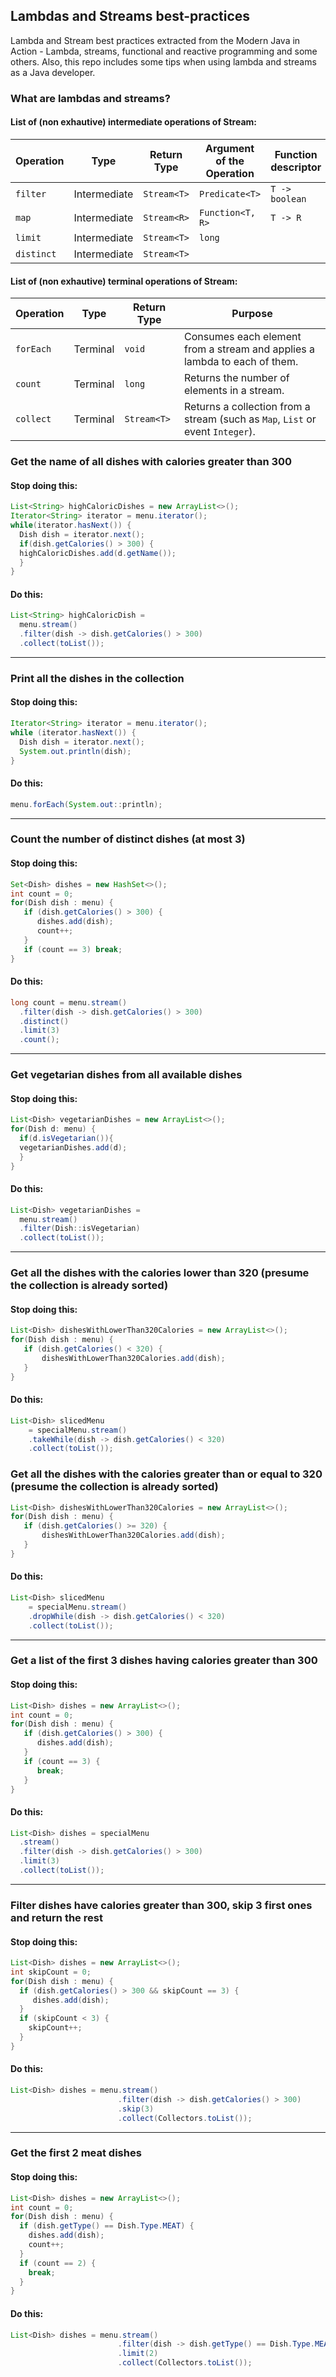## Lambdas and Streams best-practices

Lambda and Stream best practices extracted from the Modern Java in Action - Lambda, streams, functional and reactive programming and some others. Also, this repo includes some tips when using lambda and streams as a Java developer.

### What are lambdas and streams?

#### List of (non exhautive) intermediate operations of Stream:
| Operation        | Type           | Return Type  | Argument of the Operation | Function descriptor |
| ---------------- |----------------| -------------| ------------------------- | ------------------- |
| `filter`      | Intermediate | `Stream<T>` | `Predicate<T>` | `T -> boolean` |
| `map`      | Intermediate | `Stream<R>` | `Function<T, R>` | `T -> R` |
| `limit`      | Intermediate | `Stream<T>` | `long` | |
| `distinct`      | Intermediate | `Stream<T>` |  | |

#### List of (non exhautive) terminal operations of Stream:

| Operation        | Type           | Return Type  | Purpose |
| ---------------- |----------------| -------------| ------------------------- |
| `forEach`      | Terminal | `void` | Consumes each element from a stream and applies a lambda to each of them.|
| `count`      | Terminal | `long` | Returns the number of elements in a stream.|
| `collect`      | Terminal | `Stream<T>` | Returns a collection from a stream (such as `Map`, `List` or event `Integer`). |

### Get the name of all dishes with calories greater than 300
#### Stop doing this:
```java
List<String> highCaloricDishes = new ArrayList<>();
Iterator<String> iterator = menu.iterator();
while(iterator.hasNext()) {
  Dish dish = iterator.next();
  if(dish.getCalories() > 300) {
  highCaloricDishes.add(d.getName());
  }
}
```

#### Do this:

```java
List<String> highCaloricDish =
  menu.stream()
  .filter(dish -> dish.getCalories() > 300)
  .collect(toList());
```
---
### Print all the dishes in the collection
#### Stop doing this:
```java
Iterator<String> iterator = menu.iterator();
while (iterator.hasNext()) {
  Dish dish = iterator.next();
  System.out.println(dish);
}
```

#### Do this:
```java
menu.forEach(System.out::println);
```
---
### Count the number of distinct dishes (at most 3)
#### Stop doing this:
```java
Set<Dish> dishes = new HashSet<>();
int count = 0;
for(Dish dish : menu) {
   if (dish.getCalories() > 300) {
      dishes.add(dish);
      count++;
   }
   if (count == 3) break;
}

```
#### Do this:
```java
long count = menu.stream()
  .filter(dish -> dish.getCalories() > 300)
  .distinct()
  .limit(3)
  .count();
```
---
### Get vegetarian dishes from all available dishes
#### Stop doing this:
```java
List<Dish> vegetarianDishes = new ArrayList<>();
for(Dish d: menu) {
  if(d.isVegetarian()){
  vegetarianDishes.add(d);
  }
}
```

#### Do this:
```java
List<Dish> vegetarianDishes =
  menu.stream()
  .filter(Dish::isVegetarian)
  .collect(toList());
```
---
### Get all the dishes with the calories lower than 320 (presume the collection is already sorted)
#### Stop doing this:
```java
List<Dish> dishesWithLowerThan320Calories = new ArrayList<>();
for(Dish dish : menu) {
   if (dish.getCalories() < 320) {
       dishesWithLowerThan320Calories.add(dish);
   }	
}
```
#### Do this:
```java
List<Dish> slicedMenu
 	= specialMenu.stream()
 	.takeWhile(dish -> dish.getCalories() < 320)
 	.collect(toList());
```
### Get all the dishes with the calories greater than or equal to 320 (presume the collection is already sorted)
```java
List<Dish> dishesWithLowerThan320Calories = new ArrayList<>();
for(Dish dish : menu) {
   if (dish.getCalories() >= 320) {
       dishesWithLowerThan320Calories.add(dish);
   }	
}
```
#### Do this:
```java
List<Dish> slicedMenu
 	= specialMenu.stream()
 	.dropWhile(dish -> dish.getCalories() < 320)
 	.collect(toList());
```
---
### Get a list of the first 3 dishes having calories greater than 300
#### Stop doing this:
```java
List<Dish> dishes = new ArrayList<>();
int count = 0;
for(Dish dish : menu) {
   if (dish.getCalories() > 300) {
      dishes.add(dish);
   }
   if (count == 3) {
      break;
   }
}
```
#### Do this:
```java
List<Dish> dishes = specialMenu
  .stream()
  .filter(dish -> dish.getCalories() > 300)
  .limit(3)
  .collect(toList()); 
```
---
### Filter dishes have calories greater than 300, skip 3 first ones and return the rest
#### Stop doing this:
```java
List<Dish> dishes = new ArrayList<>();
int skipCount = 0;
for(Dish dish : menu) {
  if (dish.getCalories() > 300 && skipCount == 3) {
     dishes.add(dish);
  }
  if (skipCount < 3) {
    skipCount++; 
  }
}
```
#### Do this:
```java
List<Dish> dishes = menu.stream()
                        .filter(dish -> dish.getCalories() > 300)
                        .skip(3)
                        .collect(Collectors.toList());
```
---
### Get the first 2 meat dishes
#### Stop doing this:
```java
List<Dish> dishes = new ArrayList<>();
int count = 0;
for(Dish dish : menu) {
  if (dish.getType() == Dish.Type.MEAT) {
    dishes.add(dish);
    count++;
  }
  if (count == 2) {
    break;
  }
}
```
#### Do this:
```java
List<Dish> dishes = menu.stream()
                        .filter(dish -> dish.getType() == Dish.Type.MEAT)
                        .limit(2)
                        .collect(Collectors.toList());
```                        
